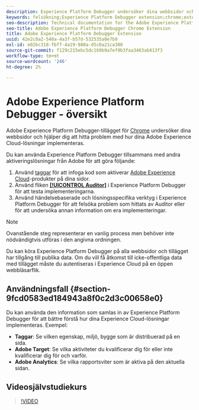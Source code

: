 ```yaml
---
description: Experience Platform Debugger undersöker dina webbsidor och hjälper dig att hitta problem med hur dina Experience Cloud-lösningar implementeras.
keywords: felsökning;Experience Platform Debugger extension;chrome;extension
seo-description: Technical documentation for the Adobe Experience Platform Debugger Chrome Extension - examine your web pages and understand problems with your Experience Cloud solution mplementations
seo-title: Adobe Experience Platform Debugger Chrome Extension
title: Adobe Experience Platform Debugger Extension
uuid: 42e2c8a2-548a-4a3f-b57d-532535a0e7b9
exl-id: e02bc318-fbff-4a19-980a-d5c0a21ca300
source-git-commit: f129c215ebc5dc169b9a7ef9b3faa3463ab413f3
workflow-type: tm+mt
source-wordcount: '246'
ht-degree: 2%

---
```


# Adobe Experience Platform Debugger - översikt

Adobe Experience Platform Debugger-tillägget för [Chrome](https://chrome.google.com/webstore/detail/adobe-experience-platform/bfnnokhpnncpkdmbokanobigaccjkpob) undersöker dina webbsidor och hjälper dig att hitta problem med hur dina Adobe Experience Cloud-lösningar implementeras.

Du kan använda Experience Platform Debugger tillsammans med andra aktiveringslösningar från Adobe för att göra följande:

1. Använd [taggar](../tags/home.md) för att infoga kod som aktiverar [Adobe Experience Cloud](https://experienceleague.adobe.com/docs/core-services/interface/experience-cloud.html)-produkter på dina sidor.
1. Använd fliken [**[!UICONTROL Auditor]**](./auditor/overview.md) i Experience Platform Debugger för att testa implementeringarna.
1. Använd händelsebaserade och lösningsspecifika verktyg i Experience Platform Debugger för att felsöka problem som hittats av Auditor eller för att undersöka annan information om era implementeringar.

>[!NOTE]
>
>Ovanstående steg representerar en vanlig process men behöver inte nödvändigtvis utföras i den angivna ordningen.

Du kan köra Experience Platform Debugger på alla webbsidor och tillägget har tillgång till publika data. Om du vill få åtkomst till icke-offentliga data med tillägget måste du autentiseras i Experience Cloud på en öppen webbläsarflik.

## Användningsfall {#section-9fcd0583ed184943a8f0c2d3c00658e0}

Du kan använda den information som samlas in av Experience Platform Debugger för att bättre förstå hur dina Experience Cloud-lösningar implementeras. Exempel:

* **Taggar**: Se vilken egenskap, miljö, bygge som är distribuerad på en sida.
* **Adobe Target**: Se vilka aktiviteter du kvalificerar dig för eller inte kvalificerar dig för och varför.
* **Adobe Analytics**: Se vilka rapportsviter som är aktiva på den aktuella sidan.

## Videosjälvstudiekurs

>[!VIDEO](https://video.tv.adobe.com/v/32156?quality=12&learn=on)
